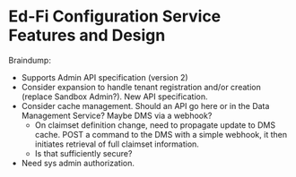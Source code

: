 # Ed-Fi Configuration Service Features and Design

Braindump:

* Supports Admin API specification (version 2)
* Consider expansion to handle tenant registration and/or creation (replace
  Sandbox Admin?). New API specification.
* Consider cache management. Should an API go here or in the Data Management
  Service? Maybe DMS via a webhook?
  * On claimset definition change, need to propagate update to DMS cache. POST a
    command to the DMS with a simple webhook, it then initiates retrieval of
    full claimset information.
  * Is that sufficiently secure?
* Need sys admin authorization.
